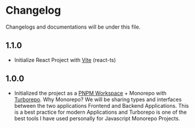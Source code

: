 # Changelog
Changelogs and documentations will be under this file.


## 1.1.0

* Initialize React Project with [Vite](https://vitejs.dev/guide/#scaffolding-your-first-vite-project) (react-ts)

## 1.0.0

* Initialized the project as a [PNPM Workspace](https://pnpm.io/workspaces) + Monorepo with [Turborepo](https://turbo.build/repo).
  Why Monorepo? We will be sharing types and interfaces between the two applications Frontend and Backend Applications.
  This is a best practice for modern Applications and Turborepo is one of the best tools I have used personally for Javascript Monorepo Projects.
